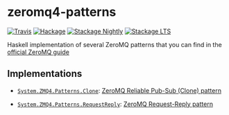 zeromq4-patterns
================

[![Travis](https://travis-ci.org/hverr/zeromq4-patterns.svg?branch=master)](https://travis-ci.org/hverr/zeromq4-patterns)
[![Hackage](https://img.shields.io/hackage/v/zeromq4-patterns.svg?maxAge=2592000)](https://hackage.haskell.org/package/zeromq4-patterns)
[![Stackage Nightly](http://stackage.org/package/zeromq4-patterns/badge/nightly)](http://stackage.org/nightly/package/zeromq4-patterns)
[![Stackage LTS](http://stackage.org/package/zeromq4-patterns/badge/lts)](http://stackage.org/lts/package/zeromq4-patterns)

Haskell implementation of several ZeroMQ patterns that you can find in the [official ZeroMQ guide][zeromq-guide]

  [zeromq-guide]: http://zguide.zeromq.org/

## Implementations

- [`System.ZMQ4.Patterns.Clone`][clone-module]: [ZeroMQ Reliable Pub-Sub (Clone) pattern][zeromq-clone]
- [`System.ZMQ4.Patterns.RequestReply`][requestreply-module]: [ZeroMQ Request-Reply pattern][zeromq-requestreply]

  [clone-module]: https://hackage.haskell.org/package/zeromq4-patterns/docs/System-ZMQ4-Patterns-Clone.html
  [zeromq-clone]: http://zguide.zeromq.org/page:all#Reliable-Pub-Sub-Clone-Pattern

  [requestreply-module]: https://hackage.haskell.org/package/zeromq4-patterns/docs/System-ZMQ4-Patterns-RequestReply.html
  [zeromq-requestreply]: http://zguide.zeromq.org/page:all#Ask-and-Ye-Shall-Receive
